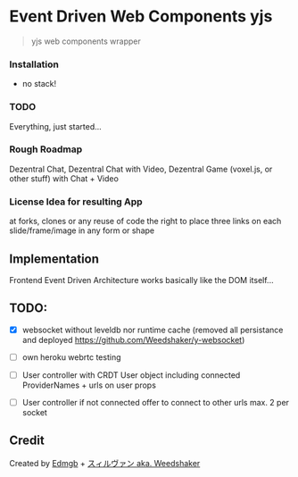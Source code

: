 # Event Driven Web Components yjs

> yjs web components wrapper


### Installation

- no stack!


### TODO

Everything, just started...

### Rough Roadmap

Dezentral Chat, Dezentral Chat with Video, Dezentral Game (voxel.js, or other stuff) with Chat + Video

### License Idea for resulting App

at forks, clones or any reuse of code the right to place three links on each slide/frame/image in any form or shape

## Implementation

Frontend Event Driven Architecture works basically like the DOM itself...

## TODO:
- [x] websocket without leveldb nor runtime cache (removed all persistance and deployed https://github.com/Weedshaker/y-websocket)
- [ ] own heroku webrtc testing
- [ ] User controller with CRDT User object including connected ProviderNames + urls on user props
- [ ] User controller if not connected offer to connect to other urls max. 2 per socket


## Credit

Created by [Edmgb](https://github.com/Edmgb) + [スィルヴァン aka. Weedshaker](https://github.com/Weedshaker)
